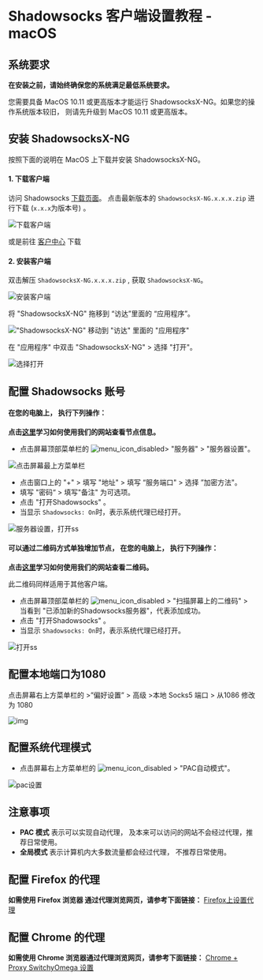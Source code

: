 # Shadowsocks 客户端设置教程 - macOS

## 系统要求

**在安装之前，请始终确保您的系统满足最低系统要求。**

您需要具备 MacOS 10.11 或更高版本才能运行 ShadowsocksX-NG。如果您的操作系统版本较旧， 则请先升级到 MacOS 10.11 或更高版本。

## 安装 ShadowsocksX-NG

按照下面的说明在 MacOS 上下载并安装 ShadowsocksX-NG。

#### 1. 下载客户端

访问 Shadowsocks [下载页面](https://github.com/shadowsocks/ShadowsocksX-NG/releases/)。 点击最新版本的 `ShadowsocksX-NG.x.x.x.zip` 进行下载 (`x.x.x`为版本号) 。

![下载客户端](mac-shadowsockDownload.png)

或是前往 [客户中心](https://portal.shadowsocks.center/index.php?rp=/download/category/1/Shadowsocks-.html) 下载

#### 2. 安装客户端

双击解压 `ShadowsocksX-NG.x.x.x.zip` , 获取 `ShadowsocksX-NG`。

![安装客户端](mac-shadowsocksIcon.png)

将 "ShadowsocksX-NG" 拖移到 “访达”里面的 “应用程序”。

!["ShadowsocksX-NG" 移动到 "访达" 里面的 "应用程序"](mac-shadowsocksDrag.gif)

在 "应用程序" 中双击 "ShadowsocksX-NG" > 选择 "打开"。

![选择打开](mac-NGprompt.png)

## 配置 Shadowsocks 账号

#### 在您的电脑上， 执行下列操作：

**点击[这里](https://portal.shadowsocks.center/knowledgebase/46/-.html)学习如何使用我们的网站查看节点信息。**

- 点击屏幕顶部菜单栏的 ![menu_icon_disabled](mac-menu_icon_disabled.png)> "服务器" > "服务器设置"。

![点击屏幕最上方菜单栏](mac-menubar.png)

- 点击窗口上的 "+" > 填写 "地址" > 填写 “服务端口" > 选择 ”加密方法"。
- 填写 "密码“ > 填写"备注" 为可选项。
- 点击 "打开Shadowsocks" 。
- 当显示 `Shadowsocks: On`时，表示系统代理已经打开。

![服务器设置，打开ss](mac-shadowsocksSetting.png)

#### 可以通过二维码方式单独增加节点， 在您的电脑上， 执行下列操作：

**点击[这里](https://portal.shadowsocks.center/knowledgebase/46/-.html)学习如何使用我们的网站查看二维码。**

此二维码同样适用于其他客户端。

- 点击屏幕顶部菜单栏的 ![menu_icon_disabled](https://portal.shadowsocks.center/files/images/mac-menu_icon_disabled.png) > "扫描屏幕上的二维码" > 当看到 "已添加新的Shadowsocks服务器"，代表添加成功。
- 点击 "打开Shadowsocks" 。
- 当显示 `Shadowsocks: On`时，表示系统代理已经打开。

![打开ss](mac-QR.png)

## 配置本地端口为1080

点击屏幕右上方菜单栏的 >”偏好设置” > 高级 >本地 Socks5 端口 > 从1086 修改为 1080

![img](pe17B4JdGqhOucE.png)

## 配置系统代理模式

- 点击屏幕右上方菜单栏的 ![menu_icon_disabled](https://portal.shadowsocks.center/files/images/mac-menu_icon_disabled.png) > "PAC自动模式"。

![pac设置](mac-pac.png)

## 注意事项

- **PAC 模式** 表示可以实现自动代理， 及本来可以访问的网站不会经过代理，推荐日常使用。
- **全局模式** 表示计算机内大多数流量都会经过代理， 不推荐日常使用。

## 配置 Firefox 的代理

**如需使用 Firefox 浏览器 通过代理浏览网页，请参考下面链接：**
[Firefox上设置代理](https://portal.shadowsocks.center/index.php?rp=/knowledgebase/42)

## 配置 Chrome 的代理

**如需使用 Chrome 浏览器通过代理浏览网页，请参考下面链接：**
[Chrome + Proxy SwitchyOmega 设置](https://portal.shadowsocks.center/index.php?rp=/knowledgebase/50)